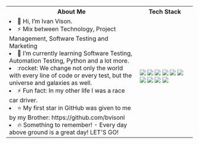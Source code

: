 <table>
<tr>
 <th>
 About Me
 </th>
<th>
Tech Stack
</th>
</tr>

<tr>
 <td width="70%">
  <li>👋 Hi, I’m Ivan Vison.</li>
  <li>⚡ Mix between Technology, Project Management, Software Testing and Marketing</li>
  <li>🌱 I’m currently learning Software Testing, Automation Testing, Python and a lot more.</li>
  <li>:rocket: We change not only the world with every line of code or every test, but the universe and galaxies as well.</li>
  <li>⚡ Fun fact: In my other life I was a race car driver.</li>
  <li>⭐ My first star in GitHub was given to me by my Brother: https://github.com/bvisonl</li>
  <li>🔥 Something to remember! - Every day above ground is a great day! LET'S GO!</li>
</td>
<td>
    <img src="https://img.shields.io/badge/-Python-F9DC3E.svg?logo=python&style=flat">
    <img src="https://img.shields.io/badge/-Playwright-092E20.svg?logo=playwright&style=flat">
    <img src="https://img.shields.io/badge/-GitHub-181717.svg?logo=github&style=flat">
    <img src="https://img.shields.io/badge/MySQL-005C84?style=for-the-badge&logo=mysql&logoColor=white&style=flat">   
    <img src="https://img.shields.io/badge/Javascript-276DC3.svg?logo=javascript&style=flat">
    <img src="https://img.shields.io/badge/-Visual%20Studio%20Code-007ACC.svg?logo=visual-studio-code&style=flat">
    <img src="https://img.shields.io/badge/Slack-4A154B?style=for-the-badge&logo=slack&logoColor=white&style=flat">
    <img src="https://img.shields.io/badge/-selenium-%43B02A?style=for-the-badge&logo=selenium&logoColor=white">
    <img src="https://img.shields.io/badge/postgres-%23316192.svg?style=for-the-badge&logo=postgresql&logoColor=white">
    <img src="https://img.shields.io/badge/jenkins-%232C5263.svg?style=for-the-badge&logo=jenkins&logoColor=white">
  </td>
</tr>
</table>


<!---
ivanvison/ivanvison is a ✨ special ✨ repository because its `README.md` (this file) appears on your GitHub profile.
You can click the Preview link to take a look at your changes.
--->
